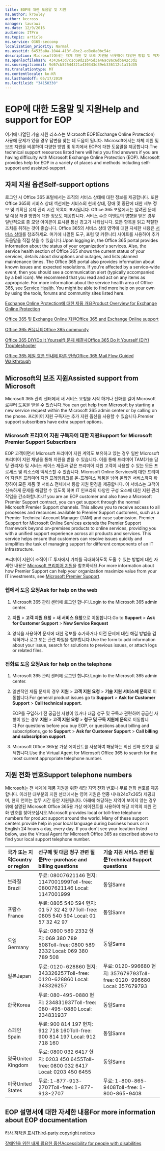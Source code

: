 ```yaml
---
title: EOP에 대한 도움말 및 지원
ms.author: krowley
author: kccross
manager: laurawi
ms.date: 12/9/2016
audience: ITPro
ms.topic: article
ms.service: O365-seccomp
localization_priority: Normal
ms.assetid: 64535a0a-1044-413f-8bc2-ed8e8a0bc54c
description: Microsoft에서는 자체 지원 및 보조 지원을 비롯하여 다양한 방법 및 위치에서 EOP에 대한 도움말을 제공합니다.
ms.openlocfilehash: 4343643d7c1c69d21b45d3a46ac8ac6dba42c3d1
ms.sourcegitcommit: 9d67cb52544321a430343d39eb336112c1a11d35
ms.translationtype: MT
ms.contentlocale: ko-KR
ms.lasthandoff: 05/17/2019
ms.locfileid: "34150330"
---
```

# <a name="help-and-support-for-eop"></a><span data-ttu-id="dd41b-103">EOP에 대한 도움말 및 지원</span><span class="sxs-lookup"><span data-stu-id="dd41b-103">Help and support for EOP</span></span>

<span data-ttu-id="dd41b-p101">여기에 나열된 기술 지원 리소스는 Microsoft EOP(Exchange Online Protection) 사용에 문제가 있을 경우 답변을 찾는 데 도움이 됩니다. Microsoft에서는 자체 지원 및 보조 지원을 비롯하여 다양한 방법 및 위치에서 EOP에 대한 도움말을 제공합니다.</span><span class="sxs-lookup"><span data-stu-id="dd41b-p101">The technical support resources listed here will help you find answers if you are having difficulty with Microsoft Exchange Online Protection (EOP). Microsoft provides help for EOP in a variety of places and methods including self-support and assisted-support.</span></span> 
  
## <a name="self-support-options"></a><span data-ttu-id="dd41b-106">자체 지원 옵션</span><span class="sxs-lookup"><span data-stu-id="dd41b-106">Self-support options</span></span>

<span data-ttu-id="dd41b-p102">로그인 시 Office 365 포털에서는 조직의 서비스 상태에 대한 정보를 제공합니다. 또한 Office 365의 서비스 상태 섹션에는 서비스의 현재 상태, 장애 및 중단에 대한 세부 정보 및 계획된 유지 관리 시간 목록이 표시됩니다. Office 365 포털에서는 알려진 문제 및 예상 해결 방법에 대한 정보도 제공합니다. 서비스 수준 이벤트의 영향을 받은 경우 일반적으로 종 모양 아이콘이 표시된 통신 경고가 나타납니다. 모든 항목을 읽고 적절한 조치를 취하는 것이 좋습니다. Office 365의 서비스 상태 영역에 대한 자세한 내용은 [서비스 상태](https://go.microsoft.com/fwlink/?LinkId=394289)를 참조하세요. 여기에 나열된 도구, 포럼 및 커뮤니티 사이트를 사용하여 추가 도움말을 직접 찾을 수 있습니다.</span><span class="sxs-lookup"><span data-stu-id="dd41b-p102">Upon logging in, the Office 365 portal provides information about the status of your organization's services. Also, the service health section of Office 365 shows the current status of your services, details about disruptions and outages, and lists planned maintenance times. The Office 365 portal also provides information about known issues and expected resolutions. If you're affected by a service-wide event, then you should see a communication alert (typically accompanied by a bell icon). We recommend that you read and act on any items as appropriate. For more information about the service health area of Office 365, see [Service Health](https://go.microsoft.com/fwlink/?LinkId=394289). You might be able to find more help on your own by using the tools, forums and community sites listed here.</span></span>
  
[<span data-ttu-id="dd41b-114">Exchange Online Protection에 대한 제품 개요</span><span class="sxs-lookup"><span data-stu-id="dd41b-114">Product Overview for Exchange Online Protection</span></span>](https://go.microsoft.com/fwlink/p/?LinkId=279912)
  
[<span data-ttu-id="dd41b-115">Office 365 및 Exchange Online 지원</span><span class="sxs-lookup"><span data-stu-id="dd41b-115">Office 365 and Exchange Online support</span></span>](https://go.microsoft.com/fwlink/?LinkId=299655)
  
[<span data-ttu-id="dd41b-116">Office 365 커뮤니티</span><span class="sxs-lookup"><span data-stu-id="dd41b-116">Office 365 community</span></span>](https://go.microsoft.com/fwlink/?LinkId=299656)
  
[<span data-ttu-id="dd41b-117">Office 365 DIY(Do It Yourself) 문제 해결사</span><span class="sxs-lookup"><span data-stu-id="dd41b-117">Office 365 Do It Yourself (DIY) Troubleshooter</span></span>](https://go.microsoft.com/fwlink/?LinkId=299657)
  
[<span data-ttu-id="dd41b-118">Office 365 메일 흐름 안내에 따른 연습</span><span class="sxs-lookup"><span data-stu-id="dd41b-118">Office 365 Mail Flow Guided Walkthrough</span></span>](https://go.microsoft.com/fwlink/?LinkId=323470)
  
## <a name="assisted-support-from-microsoft"></a><span data-ttu-id="dd41b-119">Microsoft의 보조 지원</span><span class="sxs-lookup"><span data-stu-id="dd41b-119">Assisted support from Microsoft</span></span>

<span data-ttu-id="dd41b-120">Microsoft 365 관리 센터에서 새 서비스 요청을 시작 하거나 전화를 걸어 Microsoft 로부터 도움을 받을 수 있습니다.</span><span class="sxs-lookup"><span data-stu-id="dd41b-120">You can get help from Microsoft by starting a new service request within the Microsoft 365 admin center or by calling on the phone.</span></span> <span data-ttu-id="dd41b-121">프리미어 지원 구독자는 추가 지원 옵션을 사용할 수 있습니다.</span><span class="sxs-lookup"><span data-stu-id="dd41b-121">Premier support subscribers have extra support options.</span></span>
  
### <a name="support-for-microsoft-premier-support-subscribers"></a><span data-ttu-id="dd41b-122">Microsoft 프리미어 지원 구독자에 대한 지원</span><span class="sxs-lookup"><span data-stu-id="dd41b-122">Support for Microsoft Premier Support Subscribers</span></span>

<span data-ttu-id="dd41b-p104">EOP 고객이면서 Microsoft 프리미어 지원 계약도 보유하고 있는 경우 일반 Microsoft 프리미어 지원 채널을 통해 지원을 받을 수 있습니다. 이를 통해 프리미어 TAM(기술 담당 관리자) 및 서비스 케이스 제출과 같은 프리미어 지원 고객이 사용할 수 있는 모든 프로세스 및 리소스에 액세스할 수 있습니다. Microsoft Online Services에 대한 프리미어 지원은 프리미어 지원 프레임워크를 온-프레미스 제품을 넘어 온라인 서비스까지 확장하여 모든 제품 및 서비스 전체에서 통합 지원 환경을 제공합니다. 이 서비스는 고객이 신속하게 문제를 해결할 수 있도록 하며 IT 인프라의 다양한 구성 요소에 대한 지원 관리 작업을 간소화합니다.</span><span class="sxs-lookup"><span data-stu-id="dd41b-p104">If you are an EOP customer and also have a Microsoft Premier Support contract, you can get support through the normal Microsoft Premier Support channels. This allows you to receive access to all processes and resources available to Premier Support customers, such as a Premier Technical Account Manager (TAM) and case submission. Premier Support for Microsoft Online Services extends the Premier Support framework beyond on-premises products to online services, providing you with a unified support experience across all products and services. This service helps ensure that customers can resolve issues quickly and simplifies the task of managing support for different components of an IT infrastructure.</span></span>
  
<span data-ttu-id="dd41b-127">프리미어 지원이 조직이 IT 투자에서 가치를 극대화하도록 도울 수 있는 방법에 대한 자세한 내용은 [Microsoft 프리미어 지원](https://go.microsoft.com/fwlink/?LinkId=317437)을 참조하세요.</span><span class="sxs-lookup"><span data-stu-id="dd41b-127">For more information about how Premier Support can help your organization maximize value from your IT investments, see [Microsoft Premier Support](https://go.microsoft.com/fwlink/?LinkId=317437).</span></span>
  
### <a name="ask-for-help-on-the-web"></a><span data-ttu-id="dd41b-128">웹에서 도움 요청</span><span class="sxs-lookup"><span data-stu-id="dd41b-128">Ask for help on the web</span></span>

1. <span data-ttu-id="dd41b-129">Microsoft 365 관리 센터에 로그인 합니다.</span><span class="sxs-lookup"><span data-stu-id="dd41b-129">Login to the Microsoft 365 admin center.</span></span>
    
2. <span data-ttu-id="dd41b-130">**지원** \> **고객 지원 요청** \> **새 서비스 요청**으로 이동합니다.</span><span class="sxs-lookup"><span data-stu-id="dd41b-130">Go to **Support** \> **Ask for Customer Support** \> **New Service Request**</span></span>
    
3. <span data-ttu-id="dd41b-131">양식을 사용하여 문제에 대한 정보를 추가하거나 이전 문제에 대한 해결 방법을 검색하거나 로그 또는 관련 파일을 첨부합니다.</span><span class="sxs-lookup"><span data-stu-id="dd41b-131">Use the form to add information about your issue, search for solutions to previous issues, or attach logs or related files.</span></span>
    
### <a name="ask-for-help-on-the-telephone"></a><span data-ttu-id="dd41b-132">전화로 도움 요청</span><span class="sxs-lookup"><span data-stu-id="dd41b-132">Ask for help on the telephone</span></span>

1. <span data-ttu-id="dd41b-133">Microsoft 365 관리 센터에 로그인 합니다.</span><span class="sxs-lookup"><span data-stu-id="dd41b-133">Login to the Microsoft 365 admin center.</span></span>
    
2. <span data-ttu-id="dd41b-134">일반적인 제품 문제의 경우 **지원** \> **고객 지원 요청** \> **기술 지원 서비스에 문의**로 이동합니다.</span><span class="sxs-lookup"><span data-stu-id="dd41b-134">For general product issues go to **Support** \> **Ask for Customer Support** \> **Call technical support**.</span></span>
    
    <span data-ttu-id="dd41b-135">EOP를 구입하기 전 궁금한 사항이 있거나 대금 청구 및 구독과 관련하여 궁금한 사항이 있는 경우 **지원** \> **고객 지원 요청** \> **청구 및 구독 지원에 문의**로 이동합니다.</span><span class="sxs-lookup"><span data-stu-id="dd41b-135">For questions before you buy EOP, or questions about billing and subscriptions, go to **Support** \> **Ask for Customer Support** \> **Call billing and subscription support**.</span></span>
    
3. <span data-ttu-id="dd41b-136">Microsoft Office 365용 가상 에이전트를 사용하여 해당하는 최신 전화 번호를 검색합니다.</span><span class="sxs-lookup"><span data-stu-id="dd41b-136">Use the Virtual Agent for Microsoft Office 365 to search for the most current appropriate telephone number.</span></span>
    
## <a name="support-telephone-numbers"></a><span data-ttu-id="dd41b-137">지원 전화 번호</span><span class="sxs-lookup"><span data-stu-id="dd41b-137">Support telephone numbers</span></span>

<span data-ttu-id="dd41b-p105">Microsoft는 전 세계에 제품 지원을 위한 해당 지역 전화 번호나 무료 전화 번호를 제공합니다. 이러한 대부분의 지원 센터에서는 영어 지원은 연중 내내(24x7x365) 제공되며, 현지 언어는 업무 시간 동안 지원됩니다. 아래에 해당하는 지역이 보이지 않는 경우 위에 설명된 Microsoft Office 365용 가상 에이전트를 사용하여 해당 지역의 지원 전화 번호를 찾아보십시오.</span><span class="sxs-lookup"><span data-stu-id="dd41b-p105">Microsoft provides local or toll-free telephone numbers for product support around the world. Many of these support centers provide help in your local language during business hours or in English 24 hours a day, every day. If you don't see your location listed below, use the Virtual Agent for Microsoft Office 365 as described above to find your local support telephone number.</span></span>
  
|<span data-ttu-id="dd41b-141">**국가 또는 지역**</span><span class="sxs-lookup"><span data-stu-id="dd41b-141">**Country or region**</span></span>|<span data-ttu-id="dd41b-142">**선구매 및 대금 청구 관련 질문**</span><span class="sxs-lookup"><span data-stu-id="dd41b-142">**Pre-purchase and billing questions**</span></span>|<span data-ttu-id="dd41b-143">**기술 지원 서비스 관련 질문**</span><span class="sxs-lookup"><span data-stu-id="dd41b-143">**Technical Support questions**</span></span>|
|:-----|:-----|:-----|
|<span data-ttu-id="dd41b-144">브라질</span><span class="sxs-lookup"><span data-stu-id="dd41b-144">Brazil</span></span>  <br/> |<span data-ttu-id="dd41b-145">무료: 08007621146          현지: 1147001999</span><span class="sxs-lookup"><span data-stu-id="dd41b-145">Toll-free: 08007621146          Local: 1147001999</span></span>  <br/> |<span data-ttu-id="dd41b-146">동일</span><span class="sxs-lookup"><span data-stu-id="dd41b-146">Same</span></span>  <br/> |
|<span data-ttu-id="dd41b-147">프랑스</span><span class="sxs-lookup"><span data-stu-id="dd41b-147">France</span></span>  <br/> |<span data-ttu-id="dd41b-148">무료: 0805 540 594           현지: 01 57 32 42 97</span><span class="sxs-lookup"><span data-stu-id="dd41b-148">Toll-free: 0805 540 594           Local: 01 57 32 42 97</span></span>  <br/> |<span data-ttu-id="dd41b-149">동일</span><span class="sxs-lookup"><span data-stu-id="dd41b-149">Same</span></span>  <br/> |
|<span data-ttu-id="dd41b-150">독일</span><span class="sxs-lookup"><span data-stu-id="dd41b-150">Germany</span></span>  <br/> |<span data-ttu-id="dd41b-151">무료: 0800 589 2332           현지: 069 380 789 508</span><span class="sxs-lookup"><span data-stu-id="dd41b-151">Toll-free: 0800 589 2332           Local: 069 380 789 508</span></span>  <br/> |<span data-ttu-id="dd41b-152">동일</span><span class="sxs-lookup"><span data-stu-id="dd41b-152">Same</span></span>  <br/> |
|<span data-ttu-id="dd41b-153">일본</span><span class="sxs-lookup"><span data-stu-id="dd41b-153">Japan</span></span>  <br/> |<span data-ttu-id="dd41b-154">무료: 0120-628860          현지: 343326257</span><span class="sxs-lookup"><span data-stu-id="dd41b-154">Toll-free: 0120-628860          Local: 343326257</span></span>  <br/> |<span data-ttu-id="dd41b-155">무료: 0120-996680          현지: 357679793</span><span class="sxs-lookup"><span data-stu-id="dd41b-155">Toll-free: 0120-996680          Local: 357679793</span></span>  <br/> |
|<span data-ttu-id="dd41b-156">한국</span><span class="sxs-lookup"><span data-stu-id="dd41b-156">Korea</span></span>  <br/> |<span data-ttu-id="dd41b-157">무료: 080-495-0880          현지: 234831937</span><span class="sxs-lookup"><span data-stu-id="dd41b-157">Toll-free: 080-495-0880          Local: 234831937</span></span>  <br/> |<span data-ttu-id="dd41b-158">동일</span><span class="sxs-lookup"><span data-stu-id="dd41b-158">Same</span></span>  <br/> |
|<span data-ttu-id="dd41b-159">스페인</span><span class="sxs-lookup"><span data-stu-id="dd41b-159">Spain</span></span>  <br/> |<span data-ttu-id="dd41b-160">무료: 900 814 197          현지: 912 718 160</span><span class="sxs-lookup"><span data-stu-id="dd41b-160">Toll-free: 900 814 197          Local: 912 718 160</span></span>  <br/> |<span data-ttu-id="dd41b-161">동일</span><span class="sxs-lookup"><span data-stu-id="dd41b-161">Same</span></span>  <br/> |
|<span data-ttu-id="dd41b-162">영국</span><span class="sxs-lookup"><span data-stu-id="dd41b-162">United Kingdom</span></span>  <br/> |<span data-ttu-id="dd41b-163">무료: 0800 032 6417          현지: 0203 450 6455</span><span class="sxs-lookup"><span data-stu-id="dd41b-163">Toll-free: 0800 032 6417          Local: 0203 450 6455</span></span>  <br/> |<span data-ttu-id="dd41b-164">동일</span><span class="sxs-lookup"><span data-stu-id="dd41b-164">Same</span></span>  <br/> |
|<span data-ttu-id="dd41b-165">미국</span><span class="sxs-lookup"><span data-stu-id="dd41b-165">United States</span></span>  <br/> |<span data-ttu-id="dd41b-166">무료: 1-877-913-2707</span><span class="sxs-lookup"><span data-stu-id="dd41b-166">Toll-free: 1-877-913-2707</span></span>  <br/> |<span data-ttu-id="dd41b-167">무료: 1-800-865-9408</span><span class="sxs-lookup"><span data-stu-id="dd41b-167">Toll-free: 1-800-865-9408</span></span>  <br/> |
   
## <a name="for-more-information-about-eop-documentation"></a><span data-ttu-id="dd41b-168">EOP 설명서에 대한 자세한 내용</span><span class="sxs-lookup"><span data-stu-id="dd41b-168">For more information about EOP documentation</span></span>

[<span data-ttu-id="dd41b-169">타사 저작권 표시</span><span class="sxs-lookup"><span data-stu-id="dd41b-169">Third-party copyright notices</span></span>](third-party-copyright-notices.md)
  
[<span data-ttu-id="dd41b-170">장애인을 위한 내게 필요한 옵션</span><span class="sxs-lookup"><span data-stu-id="dd41b-170">Accessibility for people with disabilities</span></span>](accessibility-for-people-with-disabilities.md)
  

